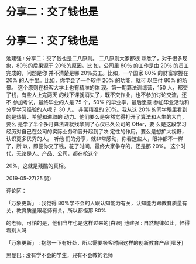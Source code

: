 # 分享二：交了钱也是

# 分享二：交了钱也是

池建强 : 分享二：交了钱也是二八原则。 二八原则大家都很 熟悉了，对于很多现象，80％的后果源于 20％的原因。比 如，公司里 80％ 的工作是由 20％ 的员工完成的，问题是你 并不清楚是哪 20％员工。比如，一个国家 80% 的财富掌握在 20% 的人手里。比如，你学会了一个软件 20% 的功能，就可 以应付 80% 的场景。 这个原则在极客大学上也有精准的体 现。第一期算法训练营，150 人，都交了钱，有些人上完两天 的线下课就消失了，既不交作业，也不参加讨论交流，还不 参加考试，最终毕业的人是 75 个，50% 的毕业率，最后愿意 参加毕业活动和分享学习经验的人呢？ 30 人。 非常精准的 20%。我从这 20% 的同学眼里看到的是热情、希望和进取的 动力。他们要么是突然觉得打开了算法和人生的大门，要么 是学了半个多月算法课就找拿到了心仪已久公司的 Offer，要 么是这段学习经历对自己在公司的实际业务和晋升起到了决 定性的作用，要么是想扩大视野，认识更多优秀的人。 听他 们的分享，就非常感动，你看这些人，眼神都不一样了，所 以，即便你交了钱，花了时间，最终大家争夺的，还是那 20%。 这个时代，无论是人、产品、公司，都在抢这个

20%，这就是残酷的真相。

2019-05-27(25 赞)

评论区：

「万象更新」 : 我觉得 80%学不会的人跟认知能力有关，认知能力跟教育质量有关，教育质量跟老师有关，所以都怪那 80%

的老师，可怕的是，他们当年也是这样过来的[白眼] 池建强 : 自然规律如此，怪得着别人吗

「万象更新」 : 抱怨一下有好处，所以需要极客时间这样的创新教育产品[呲牙]

黑曼巴 : 没有学不会的学生，只有不会教的老师